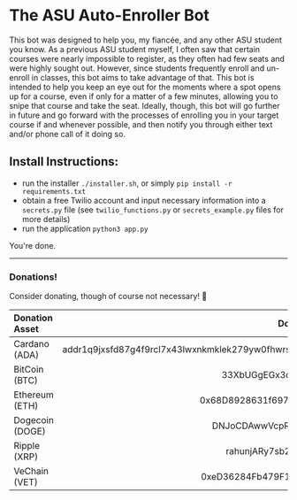 # The ASU Auto-Enroller Bot

This bot was designed to help you, my fiancée, and any other ASU student you
know.  As a previous ASU student myself, I often saw that certain courses
were nearly impossible to register, as they often had few seats and were
highly sought out.  However, since students frequently enroll and un-enroll
in classes, this bot aims to take advantage of that.  This bot is intended
to help you keep an eye out for the moments where a spot opens up for a
course, even if only for a matter of a few minutes, allowing you to snipe
that course and take the seat.  Ideally, though, this bot will go further
in future and go forward with the processes of enrolling you in your target
course if and whenever possible, and then notify you through either text
and/or phone call of it doing so.


## Install Instructions:
- run the installer `./installer.sh`, or simply `pip install -r requirements.txt`
- obtain a free Twilio account and input necessary information into a `secrets.py` file (see `twilio_functions.py` or `secrets_example.py` files for more details)
- run the application `python3 app.py`

You're done.


---

### Donations!
Consider donating, though of course not necessary!  🙂


| Donation Asset    | Donation Address|  
| :---------------- | :-------------: |
|  Cardano (ADA) | addr1q9jxsfd87g4f9rcl7x43lwxnkmklek279yw0fhwrsm3pjjal23me7f9yesnhs2fhpf05xd0deta3csgn4z433rze7yjsav8ejn|
| BitCoin (BTC)   | 33XbUGgEGx3oQ8wZEsdWBtZ6jncTPWoNtq| 
|  Ethereum (ETH) | 0x68D8928631f697820cf2bd9B275e5b39D6Cba020|
| Dogecoin (DOGE)   | DNJoCDAwwVcpRMH3wCeeCwRMpzUHW6uvbH|
|  Ripple (XRP) | rahunjARy7sb2AEc75xdzqSRuMeUPqXxF2|
| VeChain (VET)   | 0xeD36284Fb479F15620f5c8Af0996A723c6b5dc43|
